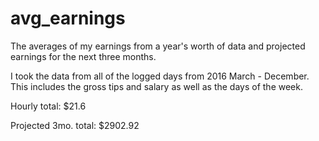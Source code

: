 # avg_earnings
The averages of my earnings from a year's worth of data and projected earnings for the next three months.

I took the data from all of the logged days from 2016 March - December.
This includes the gross tips and salary as well as the days of the week.

Hourly total: $21.6

Projected 3mo. total: $2902.92
